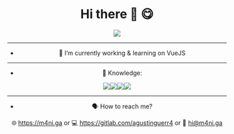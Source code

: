 
### 

<div align="center">
  <h1>Hi there 👋 😋</h1>
  <!-- <img width="20%" height="20%" src="https://gitlab.com/uploads/-/system/user/avatar/7566219/avatar.png" ><hr> -->
</div>

<!--
**m4niga/m4niga** is a ✨ _special_ ✨ repository because its `README.md` (this file) appears on your GitHub profile.

Here are some ideas to get you started:

- 🤔 I’m looking for help with ...
- 💬 Ask me about ...
- 📫 How to reach me: ...
- 😄 Pronouns: ...
- ⚡ Fun fact: ...
-->

<div align="center">
<img align="center" src="https://github-readme-stats.vercel.app/api/?username=m4niga" />
<hr>
  
- 🌱  I’m currently working & learning  on VueJS
<hr>
  
-  🏅 Knowledge: 
  
 ![](https://img.shields.io/badge/<FrontEnd_Dev>-<VueJS>-informational?style=flat&logo=<LOGO_NAME>&logoColor=white&color=2bbc8a)![](https://img.shields.io/badge/<HTML>-<CSS>-informational?style=flat&logo=<LOGO_NAME>&logoColor=white&color=2bbc8a)![](https://img.shields.io/badge/<JavaScript>-<PHP>-informational?style=flat&logo=<LOGO_NAME>&logoColor=white&color=2bbc8a)![](https://img.shields.io/badge/<WordPress>-<ReactJs>-informational?style=flat&logo=<LOGO_NAME>&logoColor=white&color=2bbc8a)
<hr>
  

- 🗣 How to reach me?
  
🌐 https://m4ni.ga or 💻 https://gitlab.com/agustinguerr4 or 📩 hi@m4ni.ga
  </div>
